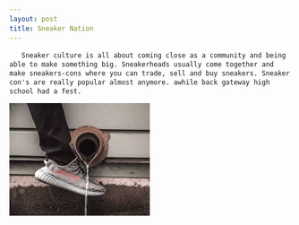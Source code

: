 ```yaml
---
layout: post
title: Sneaker Nation
---
```

       Sneaker culture is all about coming close as a community and being able to make something big. Sneakerheads usually come together and make sneakers-cons where you can trade, sell and buy sneakers. Sneaker con's are really popular almost anymore. awhile back gateway high school had a fest. 
       
![pogoface.github.io](/images/aye.jpeg)
